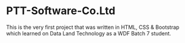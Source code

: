 # PTT-Software-Co.Ltd

This is the very first project that was written in HTML, CSS & Bootstrap which learned on Data Land Technology as a WDF Batch 7 student.
